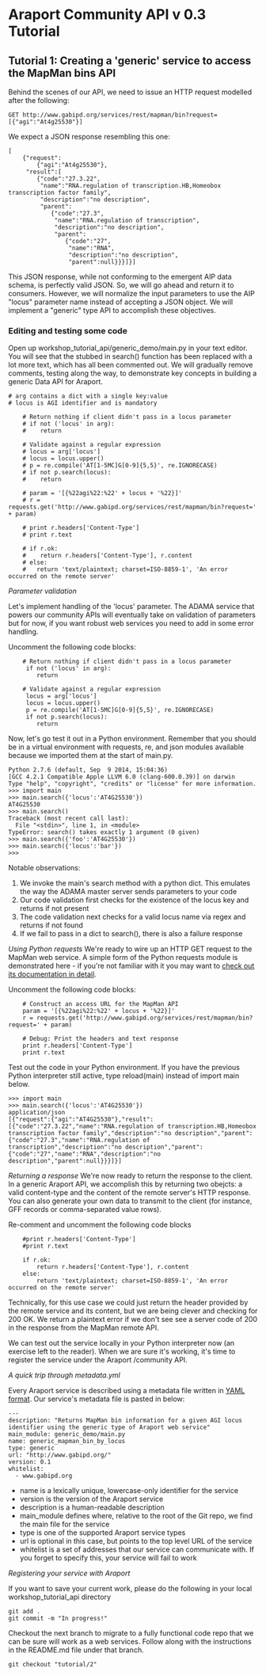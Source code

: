 # Araport Community API v 0.3 Tutorial

## Tutorial 1: Creating a 'generic' service to access the MapMan bins API

Behind the scenes of our API, we need to issue an HTTP request modelled after the following:

```
GET http://www.gabipd.org/services/rest/mapman/bin?request=[{"agi":"At4g25530"}]
```

We expect a JSON response resembling this one:

```
[
    {"request":
        {"agi":"At4g25530"},
     "result":[
        {"code":"27.3.22",
         "name":"RNA.regulation of transcription.HB,Homeobox transcription factor family",
         "description":"no description",
         "parent":
            {"code":"27.3",
             "name":"RNA.regulation of transcription",
             "description":"no description",
             "parent":
                {"code":"27",
                 "name":"RNA",
                 "description":"no description",
                 "parent":null}}}]}]
```

This JSON response, while not conforming to the emergent AIP data schema, is perfectly valid JSON. So, we will go ahead and return it to consumers. However, we will normalize the input parameters to use the AIP "locus" parameter name instead of accepting a JSON object. We will implement a "generic" type API to accomplish these objectives. 

### Editing and testing some code

Open up workshop_tutorial_api/generic_demo/main.py in your text editor. You will see that the stubbed in search() function has been replaced with a lot more text, which has all been commented out. We will gradually remove comments, testing along the way, to demonstrate key concepts in building a generic Data API for Araport.

```
# arg contains a dict with a single key:value
# locus is AGI identifier and is mandatory
    
    # Return nothing if client didn't pass in a locus parameter
    # if not ('locus' in arg):
    #    return
    
    # Validate against a regular expression
    # locus = arg['locus']
    # locus = locus.upper()
    # p = re.compile('AT[1-5MC]G[0-9]{5,5}', re.IGNORECASE)
    # if not p.search(locus):
    #    return

    # param = '[{%22agi%22:%22' + locus + '%22}]'
    # r = requests.get('http://www.gabipd.org/services/rest/mapman/bin?request=' + param)
    
    # print r.headers['Content-Type']
    # print r.text
    
    # if r.ok:
    #    return r.headers['Content-Type'], r.content
    # else:
    #   return 'text/plaintext; charset=ISO-8859-1', 'An error occurred on the remote server'
```

_Parameter validation_

Let's implement handling of the 'locus' parameter. The ADAMA service that powers our community APIs will eventually take on validation of parameters but for now, if you want robust web services you need to add in some error handling. 

Uncomment the following code blocks:

``` 
    # Return nothing if client didn't pass in a locus parameter
     if not ('locus' in arg):
        return
    
    # Validate against a regular expression
     locus = arg['locus']
     locus = locus.upper()
     p = re.compile('AT[1-5MC]G[0-9]{5,5}', re.IGNORECASE)
     if not p.search(locus):
        return
```

Now, let's go test it out in a Python environment. Remember that you should be in a virtual environment with requests, re, and json modules available because we imported them at the start of main.py. 

```
Python 2.7.6 (default, Sep  9 2014, 15:04:36) 
[GCC 4.2.1 Compatible Apple LLVM 6.0 (clang-600.0.39)] on darwin
Type "help", "copyright", "credits" or "license" for more information.
>>> import main
>>> main.search({'locus':'AT4G25530'})
AT4G25530
>>> main.search()
Traceback (most recent call last):
  File "<stdin>", line 1, in <module>
TypeError: search() takes exactly 1 argument (0 given)
>>> main.search({'foo':'AT4G25530'})
>>> main.search({'locus':'bar'})
>>>
```

Notable observations:
1. We invoke the main's search method with a python dict. This emulates the way the ADAMA master server sends parameters to your code
2. Our code validation first checks for the existence of the locus key and returns if not present
3. The code validation next checks for a valid locus name via regex and returns if not found
4. If we fail to pass in a dict to search(), there is also a failure response

_Using Python requests_
We're ready to wire up an HTTP GET request to the MapMan web service. A simple form of the Python requests module is demonstrated here - if you're not familiar with it you may want to [check out its documentation in detail](http://docs.python-requests.org/en/latest/).

Uncomment the following code blocks:

```
    # Construct an access URL for the MapMan API
    param = '[{%22agi%22:%22' + locus + '%22}]'
    r = requests.get('http://www.gabipd.org/services/rest/mapman/bin?request=' + param)
    
    # Debug: Print the headers and text response
    print r.headers['Content-Type']
    print r.text
```

Test out the code in your Python environment. If you have the previous Python interpreter still active, type reload(main) instead of import main below.


```
>>> import main
>>> main.search({'locus':'AT4G25530'})
application/json
[{"request":{"agi":"AT4G25530"},"result":[{"code":"27.3.22","name":"RNA.regulation of transcription.HB,Homeobox transcription factor family","description":"no description","parent":{"code":"27.3","name":"RNA.regulation of transcription","description":"no description","parent":{"code":"27","name":"RNA","description":"no description","parent":null}}}]}]
```

_Returning a response_
We're now ready to return the response to the client. In a generic Araport API, we accomplish this by returning two obejcts: a valid content-type and the content of the remote server's HTTP response. You can also generate your own data to transmit to the client (for instance, GFF records or comma-separated value rows). 

Re-comment and uncomment the following code blocks

```
    #print r.headers['Content-Type']
    #print r.text
    
    if r.ok:
        return r.headers['Content-Type'], r.content
    else:
        return 'text/plaintext; charset=ISO-8859-1', 'An error occurred on the remote server'
```        

Technically, for this use case we could just return the header provided by the remote service and its content, but we are being clever and checking for 200 OK. We return a plaintext error if we don't see see a server code of 200 in the response from the MapMan remote API. 

We can test out the service locally in your Python interpreter now (an exercise left to the reader). When we are sure it's working, it's time to register the service under the Araport /community API. 

_A quick trip through metadata.yml_

Every Araport service is described using a metadata file written in [YAML format](http://www.yaml.org/). Our service's metadata file is pasted in below:

```
---
description: "Returns MapMan bin information for a given AGI locus identifier using the generic type of Araport web service"
main_module: generic_demo/main.py
name: generic_mapman_bin_by_locus
type: generic
url: "http://www.gabipd.org/"
version: 0.1
whitelist:
  - www.gabipd.org
```

* name is a lexically unique, lowercase-only identifier for the service
* version is the version of the Araport service
* description is a human-readable description
* main_module defines where, relative to the root of the Git repo, we find the main file for the service
* type is one of the supported Araport service types
* url is optional in this case, but points to the top level URL of the service
* whitelist is a set of addresses that our service can communicate with. If you forget to specify this, your service will fail to work

_Registering your service with Araport_

If you want to save your current work, please do the following in your local workshop_tutorial_api directory

```
git add .
git commit -m "In progress!"
```

Checkout the next branch to migrate to a fully functional code repo that we can be sure will work as a web services. Follow along with the instructions in the README.md file under that branch.

```
git checkout "tutorial/2"
```
